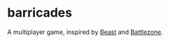 barricades
==========

A multiplayer game, inspired by [Beast](http://en.wikipedia.org/wiki/Beast_(video_game)) and [Battlezone](http://en.wikipedia.org/wiki/Battlezone_(1980_video_game)).
